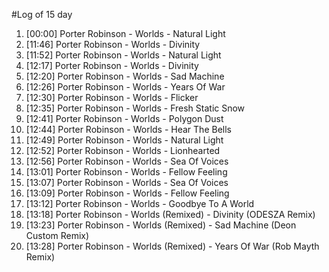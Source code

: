 #Log of 15 day

1. [00:00] Porter Robinson - Worlds - Natural Light
1. [11:46] Porter Robinson - Worlds - Divinity
1. [11:52] Porter Robinson - Worlds - Natural Light
1. [12:17] Porter Robinson - Worlds - Divinity
1. [12:20] Porter Robinson - Worlds - Sad Machine
1. [12:26] Porter Robinson - Worlds - Years Of War
1. [12:30] Porter Robinson - Worlds - Flicker
1. [12:35] Porter Robinson - Worlds - Fresh Static Snow
1. [12:41] Porter Robinson - Worlds - Polygon Dust
1. [12:44] Porter Robinson - Worlds - Hear The Bells
1. [12:49] Porter Robinson - Worlds - Natural Light
1. [12:52] Porter Robinson - Worlds - Lionhearted
1. [12:56] Porter Robinson - Worlds - Sea Of Voices
1. [13:01] Porter Robinson - Worlds - Fellow Feeling
1. [13:07] Porter Robinson - Worlds - Sea Of Voices
1. [13:09] Porter Robinson - Worlds - Fellow Feeling
1. [13:12] Porter Robinson - Worlds - Goodbye To A World
1. [13:18] Porter Robinson - Worlds (Remixed) - Divinity (ODESZA Remix)
1. [13:23] Porter Robinson - Worlds (Remixed) - Sad Machine (Deon Custom Remix)
1. [13:28] Porter Robinson - Worlds (Remixed) - Years Of War (Rob Mayth Remix)
